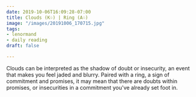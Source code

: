 ```yaml
---
date: 2019-10-06T16:09:28-07:00
title: Clouds (K♧) | Ring (A♧)
image: "/images/20191006_170715.jpg"
tags:
- lenormand
- daily reading
draft: false

---
```

Clouds can be interpreted as the shadow of doubt or insecurity, an event that makes you feel jaded and blurry. Paired with a ring, a sign of commitment and promises, it may mean that there are doubts within promises, or insecurities in a commitment you've already set foot in.
